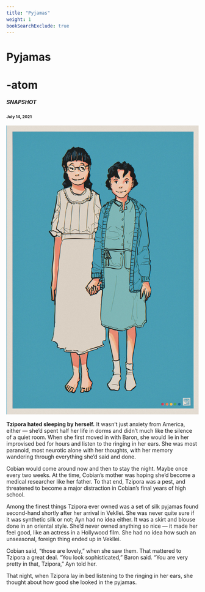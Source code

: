 ```yaml
---
title: "Pyjamas"
weight: 1
bookSearchExclude: true
---
```


<div id="headerbox">
<h1 class="title">Pyjamas</h1>
<h1 class="emoji" id="whirlybat">-atom</h1>
</div>

<h5 span class="tag gray"> SNAPSHOT </h5>
<div style="font-size: .75em; color: var(--color-gray); margin-top: 0.5rem; margin-bottom: 1rem; font-weight: bold;">July 14, 2021</div>

![smallimg](/images/sketches/pyjamas.jpg)

**Tzipora hated sleeping by herself.** It wasn’t just anxiety from America, either — she’d spent half her life in dorms and didn’t much like the silence of a quiet room. When she first moved in with Baron, she would lie in her improvised bed for hours and listen to the ringing in her ears. She was most paranoid, most neurotic alone with her thoughts, with her memory wandering through everything she’d said and done.

Cobian would come around now and then to stay the night. Maybe once every two weeks. At the time, Cobian’s mother was hoping she’d become a medical researcher like her father. To that end, Tzipora was a pest, and threatened to become a major distraction in Cobian’s final years of high school.

Among the finest things Tzipora ever owned was a set of silk pyjamas found second-hand shortly after her arrival in Vekllei. She was never quite sure if it was synthetic silk or not; Ayn had no idea either. It was a skirt and blouse done in an oriental style. She’d never owned anything so nice — it made her feel good, like an actress in a Hollywood film. She had no idea how such an unseasonal, foreign thing ended up in Vekllei.

Cobian said, “those are lovely,” when she saw them. That mattered to Tzipora a great deal. “You look sophisticated,” Baron said. “You are very pretty in that, Tzipora,” Ayn told her.

That night, when Tzipora lay in bed listening to the ringing in her ears, she thought about how good she looked in the pyjamas.
